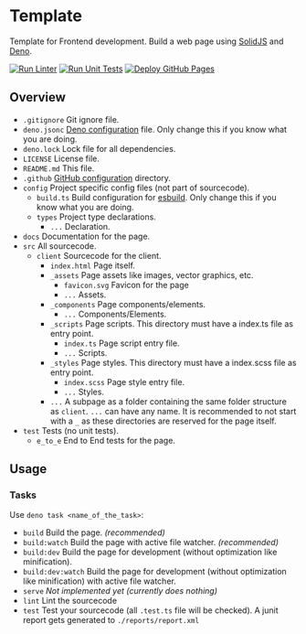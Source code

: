 # Template
Template for Frontend development. Build a web page using [SolidJS](https://solidjs.org) and [Deno](https://deno.land).

[![Run Linter](https://github.com/JavaScriptPlayground/Template/actions/workflows/lint.yml/badge.svg)](https://github.com/JavaScriptPlayground/Template/actions/workflows/lint.yml)
[![Run Unit Tests](https://github.com/JavaScriptPlayground/Template/actions/workflows/test.yml/badge.svg)](https://github.com/JavaScriptPlayground/Template/actions/workflows/test.yml)
[![Deploy GitHub Pages](https://github.com/JavaScriptPlayground/Template/actions/workflows/deployment.yml/badge.svg)](https://github.com/JavaScriptPlayground/Template/actions/workflows/deployment.yml)

## Overview

- `.gitignore` Git ignore file.
- `deno.jsonc` [Deno configuration](https://docs.deno.com/runtime/manual/getting_started/configuration_file) file. Only
  change this if you know what you are doing.
- `deno.lock` Lock file for all dependencies.
- `LICENSE` License file.
- `README.md` This file.
- `.github` [GitHub configuration](https://www.freecodecamp.org/news/how-to-use-the-dot-github-repository/) directory.
- `config` Project specific config files (not part of sourcecode).
  - `build.ts` Build configuration for [esbuild](https://esbuild.github.io). Only change this if you know what you are doing.
  - `types` Project type declarations.
    - `...` Declaration.
- `docs` Documentation for the page.
- `src` All sourcecode.
  - `client` Sourcecode for the client.
    - `index.html` Page itself.
    - `_assets` Page assets like images, vector graphics, etc.
      - `favicon.svg` Favicon for the page
      - `...` Assets.
    - `_components` Page components/elements.
      - `...` Components/Elements.
    - `_scripts` Page scripts. This directory must have a index.ts file as entry point.
      - `index.ts` Page script entry file.
      - `...` Scripts.
    - `_styles` Page styles. This directory must have a index.scss file as entry point.
      - `index.scss` Page style entry file.
      - `...` Styles.
    - `...` A subpage as a folder containing the same folder structure as `client`. `...` can have any name. It is
      recommended to not start with a `_` as these directories are reserved for the page itself.
- `test` Tests (no unit tests).
  - `e_to_e` End to End tests for the page.

## Usage

### Tasks

Use `deno task <name_of_the_task>`:

- `build` Build the page. *(recommended)*
- `build:watch` Build the page with active file watcher. *(recommended)*
- `build:dev` Build the page for development (without optimization like minification).
- `build:dev:watch` Build the page for development (without optimization like minification) with active file watcher.
- `serve` *Not implemented yet (currently does nothing)*
- `lint` Lint the sourcecode
- `test` Test your sourcecode (all `.test.ts` file will be checked). A junit report gets generated to `./reports/report.xml`
